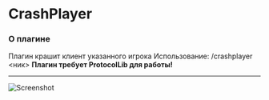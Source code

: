 # CrashPlayer

### О плагине
Плагин крашит клиент указанного игрока 
Использование: /crashplayer <ник>
__Плагин требует ProtocolLib для работы!__
***
![Screenshot](screenshot.png)
